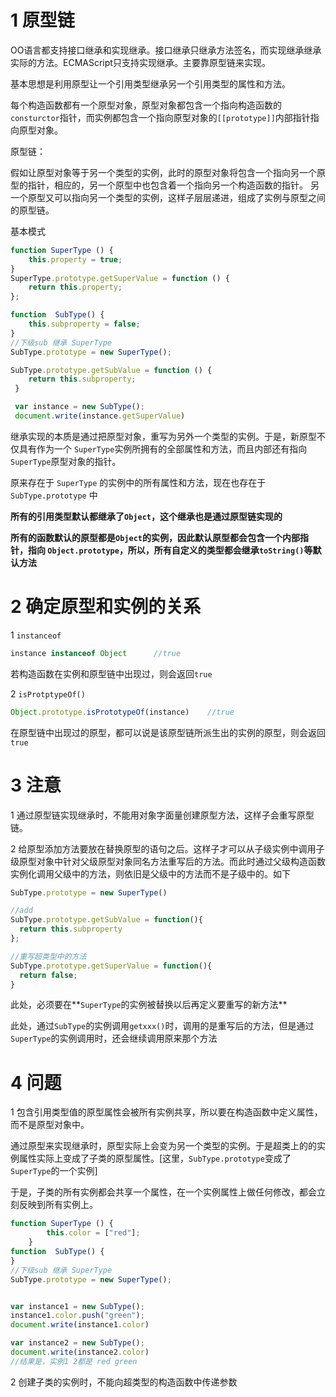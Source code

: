 # 1 原型链

 OO语言都支持接口继承和实现继承。接口继承只继承方法签名，而实现继承继承实际的方法。ECMAScript只支持实现继承。主要靠原型链来实现。

基本思想是利用原型让一个引用类型继承另一个引用类型的属性和方法。

每个构造函数都有一个原型对象，原型对象都包含一个指向构造函数的`consturctor`指针，而实例都包含一个指向原型对象的`[[prototype]]`内部指针指向原型对象。



原型链：

假如让原型对象等于另一个类型的实例，此时的原型对象将包含一个指向另一个原型的指针，相应的，另一个原型中也包含着一个指向另一个构造函数的指针。 另一个原型又可以指向另一个类型的实例，这样子层层递进，组成了实例与原型之间的原型链。



基本模式

```javascript
function SuperType () {
    this.property = true;
}
SuperType.prototype.getSuperValue = function () {
    return this.property;
};

function  SubType() {
    this.subproperty = false;
}
//下级sub 继承 SuperType
SubType.prototype = new SuperType();

SubType.prototype.getSubValue = function () { 
    return this.subproperty;
 }

 var instance = new SubType();
 document.write(instance.getSuperValue)
```
继承实现的本质是通过把原型对象，重写为另外一个类型的实例。于是，新原型不仅具有作为一个 `SuperType`实例所拥有的全部属性和方法，而且内部还有指向`SuperType`原型对象的指针。

原来存在于 `SuperType` 的实例中的所有属性和方法，现在也存在于 `SubType.prototype` 中 

**所有的引用类型默认都继承了`Object`，这个继承也是通过原型链实现的**

**所有的函数默认的原型都是`Object`的实例，因此默认原型都会包含一个内部指针，指向 `Object.prototype`，所以，所有自定义的类型都会继承`toString()`等默认方法**



# 2 确定原型和实例的关系

1 `instanceof`

```javascript
instance instanceof Object		//true
```

若构造函数在实例和原型链中出现过，则会返回`true`



2 `isProtptypeOf()`

```javascript
Object.prototype.isPrototypeOf(instance) 	//true
```

在原型链中出现过的原型，都可以说是该原型链所派生出的实例的原型，则会返回`true`



# 3 注意

1 通过原型链实现继承时，不能用对象字面量创建原型方法，这样子会重写原型链。

2 给原型添加方法要放在替换原型的语句之后。这样子才可以从子级实例中调用子级原型对象中针对父级原型对象同名方法重写后的方法。而此时通过父级构造函数实例化调用父级中的方法，则依旧是父级中的方法而不是子级中的。如下

```js
SubType.prototype = new SuperType()

//add
SubType.prototype.getSubValue = function(){
  return this.subproperty
};

//重写超类型中的方法
SubType.prototype.getSuperValue = function(){
  return false;
}
```

此处，必须要在**`SuperType`的实例被替换以后再定义要重写的新方法**

此处，通过`SubType`的实例调用`getxxx()`时，调用的是重写后的方法，但是通过`SuperType`的实例调用时，还会继续调用原来那个方法



# 4 问题

1 包含引用类型值的原型属性会被所有实例共享，所以要在构造函数中定义属性，而不是原型对象中。

通过原型来实现继承时，原型实际上会变为另一个类型的实例。于是超类上的的实例属性实际上变成了子类的原型属性。[这里，`SubType.prototype`变成了`SuperType`的一个实例]

于是，子类的所有实例都会共享一个属性，在一个实例属性上做任何修改，都会立刻反映到所有实例上。

```js
function SuperType () {
        this.color = ["red"];
    }
function  SubType() {
}
//下级sub 继承 SuperType
SubType.prototype = new SuperType();


var instance1 = new SubType();
instance1.color.push("green");
document.write(instance1.color)

var instance2 = new SubType();
document.write(instance2.color)
//结果是，实例1 2都是 red green
```



2 创建子类的实例时，不能向超类型的构造函数中传递参数